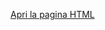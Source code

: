  [Apri la pagina HTML](https://raw.githubusercontent.com/stefanodigennaro/stefanodigennaro.github.io/refs/heads/main/mioprofilo.html)
